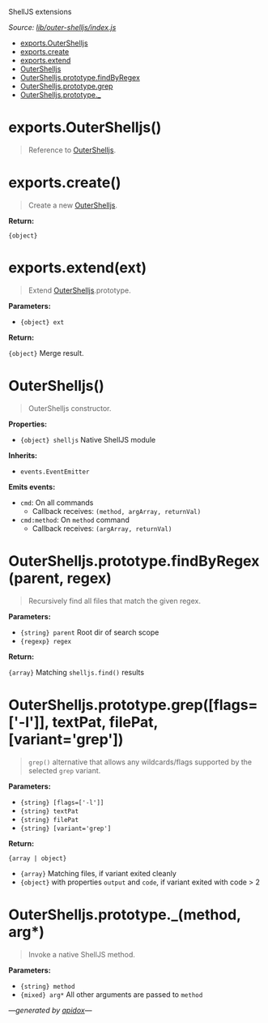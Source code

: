 ShellJS extensions

_Source: [lib/outer-shelljs/index.js](../lib/outer-shelljs/index.js)_

- [exports.OuterShelljs](#exportsoutershelljs)
- [exports.create](#exportscreate)
- [exports.extend](#exportsextendext)
- [OuterShelljs](#outershelljs)
- [OuterShelljs.prototype.findByRegex](#outershelljsprototypefindbyregexparent-regex)
- [OuterShelljs.prototype.grep](#outershelljsprototypegrepflags-l-textpat-filepat-variantgrep)
- [OuterShelljs.prototype._](#outershelljsprototype_method-arg)

# exports.OuterShelljs()

> Reference to [OuterShelljs](#outershelljs).

# exports.create()

> Create a new [OuterShelljs](#outershelljs).

**Return:**

`{object}`

# exports.extend(ext)

> Extend [OuterShelljs](#outershelljs).prototype.

**Parameters:**

- `{object} ext`

**Return:**

`{object}` Merge result.

# OuterShelljs()

> OuterShelljs constructor.

**Properties:**

- `{object} shelljs` Native ShellJS module

**Inherits:**

- `events.EventEmitter`

**Emits events:**

- `cmd`: On all commands
  - Callback receives: `(method, argArray, returnVal)`
- `cmd:method`: On `method` command
  - Callback receives: `(argArray, returnVal)`

# OuterShelljs.prototype.findByRegex(parent, regex)

> Recursively find all files that match the given regex.

**Parameters:**

- `{string} parent` Root dir of search scope
- `{regexp} regex`

**Return:**

`{array}` Matching `shelljs.find()` results

# OuterShelljs.prototype.grep([flags=['-l']], textPat, filePat, [variant='grep'])

> `grep()` alternative that allows any wildcards/flags supported by the
selected `grep` variant.

**Parameters:**

- `{string} [flags=['-l']]`
- `{string} textPat`
- `{string} filePat`
- `{string} [variant='grep']`

**Return:**

`{array | object}`

- `{array}` Matching files, if variant exited cleanly
- `{object}` with properties `output` and `code`, if variant exited with code &gt; 2

# OuterShelljs.prototype._(method, arg*)

> Invoke a native ShellJS method.

**Parameters:**

- `{string} method`
- `{mixed} arg*` All other arguments are passed to `method`

_&mdash;generated by [apidox](https://github.com/codeactual/apidox)&mdash;_
